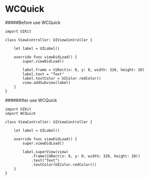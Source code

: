 # WCQuick

#####Before use WCQuick

	import UIKit

	class ViewController: UIViewController {
	
		let label = UILabel()

		override func viewDidLoad() {
			super.viewDidLoad()
		
			label.frame = CGRect(x: 0, y: 0, width: 320, height: 20)
			label.text = "Text"
			label.textColor = UIColor.redColor()
			view.addSubview(label)
		}
	}


	
#####After use WCQuick

	import UIKit
	import WCQuick

	class ViewController: UIViewController {
	
		let label = UILabel()

		override func viewDidLoad() {
			super.viewDidLoad()
			
			label.superView(view)
				.frame(CGRect(x: 0, y: 0, width: 320, height: 20))
				.text("Text")
				.textColor(UIColor.redColor())
		}
	}

